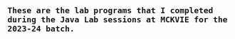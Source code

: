 ## `These are the lab programs that I completed during the Java Lab sessions at MCKVIE for the 2023-24 batch.`
